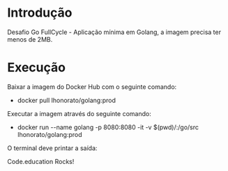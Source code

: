 # Introdução

Desafio Go FullCycle - Aplicação mínima em Golang, a imagem precisa ter menos de 2MB.

# Execução

Baixar a imagem do Docker Hub com o seguinte comando:

- docker pull lhonorato/golang:prod

Executar a imagem através do seguinte comando:

- docker run --name golang -p 8080:8080 -it -v $(pwd)/:/go/src lhonorato/golang:prod

O terminal deve printar a saída:

Code.education Rocks!

